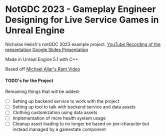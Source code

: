 # NotGDC 2023 - Gameplay Engineer Designing for Live Service Games in Unreal Engine 
Nicholas Helish's notGDC 2023 example project.
[YouTube Recording of the presentation](https://youtu.be/ClI91hUMizA)
[Google Slides Presentation](https://docs.google.com/presentation/d/13-eO9oqIpwOhNFaqDzAdm9_ek6-_ohlsU7zKaJc75JM/edit?usp=sharing)

Made in Unreal Engine 5.1 with C++

Based off [Michael Allar's Rant Video](https://youtu.be/kHHrDIRSr5A)

#### TODO's for the Project

Remaining things that will be added:
- [ ] Setting up backend service to work with the project
- [ ] Setting up tool to talk with backend service and data assets
- [ ] Clothing customization using data assets
- [ ] Implementation of more health system usage
- [ ] Cleanup asset loading to no longer be based on per-character but instead managed by a gamestate component
